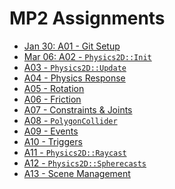 MP2 Assignments
======

- [Jan 30: A01 - Git Setup](./a01)
- [Mar 06: A02 - `Physics2D::Init`](./a02)
- [A03 - `Physics2D::Update`](./a03)
- [A04 - Physics Response](./a04)
- [A05 - Rotation](./a05)
- [A06 - Friction](./a06)
- [A07 - Constraints & Joints](./a07)
- [A08 - `PolygonCollider`](./a08)
- [A09 - Events](./a09)
- [A10 - Triggers](./a10)
- [A11 - `Physics2D::Raycast`](./a11)
- [A12 - `Physics2D::Spherecasts`](./a12)
- [A13 - Scene Management](./a13)